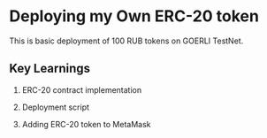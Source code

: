 # Deploying my Own ERC-20 token 

This is  basic deployment of 100 RUB tokens on GOERLI TestNet.

## Key Learnings

1. ERC-20 contract implementation 

2. Deployment script

3. Adding ERC-20 token to MetaMask 
